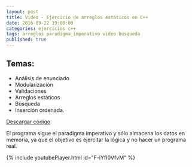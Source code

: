 ```yaml
---
layout: post
title: Video - Ejercicio de arreglos estáticos en C++
date: 2016-09-22 19:00:00
categories: ejercicios c++
tags: arreglos paradigma_imperativo video busqueda
published: true
---
```


## Temas:
* Análisis de enunciado
* Modularización
* Validaciones
* Arreglos estáticos
* Búsqueda
* Inserción ordenada.

[Descargar código](/assets/2016-09-22-arreglos-estaticos-cpp-codigo.cpp)

El programa sigue el paradigma imperativo y sólo almacena los datos en memoria, ya que el objetivo es ejercitar la lógica y no hacer un programa real.

{% include youtubePlayer.html id="F-iYfI0VfvM" %}
